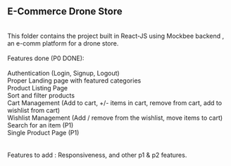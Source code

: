 ## E-Commerce Drone Store<br>
<br>
This folder contains the project built in React-JS using Mockbee backend , an e-comm platform for a drone store.<br>
<br>
Features done (P0 DONE): <br>
<br>
Authentication (Login, Signup, Logout) <br>
Proper Landing page with featured categories<br>
Product Listing Page<br>
Sort and filter products<br>
Cart Management (Add to cart, +/- items in cart, remove from cart, add to wishlist from cart)<br>
Wishlist Management (Add / remove from the wishlist, move items to cart)<br>
Search for an item (P1)<br>
Single Product Page (P1)<br>
<br><br>
Features to add : Responsiveness, and other p1 & p2 features.
<br>
